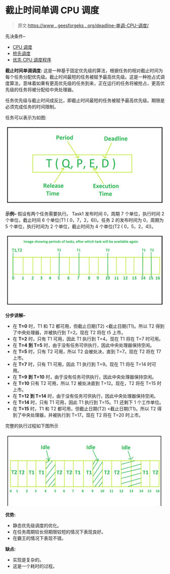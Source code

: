 # 截止时间单调 CPU 调度

> 原文:[https://www . geesforgeks . org/deadline-单调-CPU-调度/](https://www.geeksforgeeks.org/deadline-monotonic-cpu-scheduling/)

先决条件–

*   [CPU 调度](https://www.geeksforgeeks.org/cpu-scheduling-in-operating-systems/)
*   [抢先调度](https://www.geeksforgeeks.org/preemptive-and-non-preemptive-scheduling/)
*   [优先 CPU 调度程序](https://www.geeksforgeeks.org/program-for-preemptive-priority-cpu-scheduling/)

**截止时间单调调度:**
这是一种基于固定优先级的算法，根据任务的相对截止时间为每个任务分配优先级。截止时间最短的任务被赋予最高优先级。这是一种抢占式调度算法，意味着如果有更高优先级的任务到来，正在运行的任务将被抢占，更高优先级的任务将被分配给中央处理器。

任务优先级与截止时间成反比，即截止时间最短的任务被赋予最高优先级。期限是必须完成任务的时间限制。

任务可以表示为如图:

![](img/b1b9ada0978a0499b1f8b2396d58ec4a.png)

**示例–**
假设有两个任务需要执行。
Task1 发布时间 0，周期 7 个单位，执行时间 2 个单位，截止时间 6 个单位(T1 ( 0，7，2，6))。任务 2 的发布时间为 0，周期为 5 个单位，执行时间为 2 个单位，截止时间为 4 个单位(T2 ( 0，5，2，4))。

![](img/30aac1eb78b11e225258d75080f76d25.png)

**分步讲解–**

*   在 **T=0** 时，T1 和 T2 都可用，但截止日期(T2) <截止日期(T1)。所以 T2 得到了中央处理器，并被执行到 T=2。现在 T2 将在 t5 上市。
*   在 **T=2** 时，只有 T1 可用，因此 T1 执行到 T=4。现在 T1 将在 T=7 时可用。
*   在 **T=4 到 T=5** 时，由于没有任务可供执行，因此中央处理器保持空闲。
*   在 **T=5** 时，只有 T2 可用，所以 T2 会被处决，直到 T=7。现在 T2 将在 T7 上市。
*   在 **T=7** 时，只有 T1 可用，因此 T1 执行到 T=9。现在 T1 将在 T=14 时可用。
*   在 **T=9 到 T=10** 时，由于没有任务可供执行，因此中央处理器保持空闲。
*   在 **T=10** 只有 T2 可用，所以 T2 被处决直到 T=12。现在，T2 将在 T=15 时上市。
*   在 **T=12 到 T=14** 时，由于没有任务可供执行，因此中央处理器保持空闲。
*   在 **T=14** 时，只有 T1 可用，因此 T1 执行到 T=15。T1 还剩下 1 个工作单位。
*   在 **T=15** 时，T1 和 T2 都可用，但截止日期(T2) <截止日期(T1)。所以 T2 得到了中央处理器，并被执行到 T=17。现在 T2 将在 T=20 时上市。

完整的执行过程如下图所示

![](img/7433152657adfe00063ee896d87e8a9d.png)

**优势:**

*   静态优先级调度的优化。
*   在任务周期较长但期限较短的情况下表现良好。
*   在霸王的情况下表现不错。

**缺点:**

*   实现是复杂的。
*   这是一个耗时的过程。